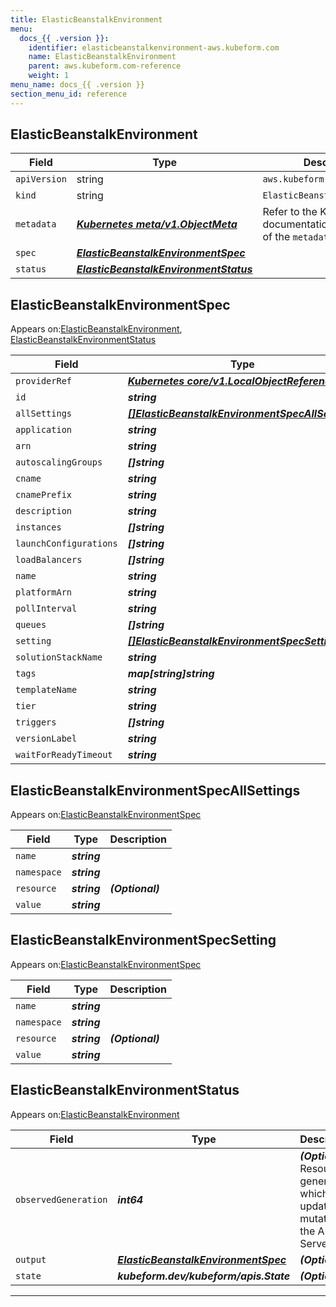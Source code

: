 ```yaml
---
title: ElasticBeanstalkEnvironment
menu:
  docs_{{ .version }}:
    identifier: elasticbeanstalkenvironment-aws.kubeform.com
    name: ElasticBeanstalkEnvironment
    parent: aws.kubeform.com-reference
    weight: 1
menu_name: docs_{{ .version }}
section_menu_id: reference
---
```


## ElasticBeanstalkEnvironment
| Field | Type | Description |
| ------ | ----- | ----------- |
| `apiVersion` | string | `aws.kubeform.com/v1alpha1` |
|    `kind` | string | `ElasticBeanstalkEnvironment` |
| `metadata` | ***[Kubernetes meta/v1.ObjectMeta](https://kubernetes.io/docs/reference/generated/kubernetes-api/v1.13/#objectmeta-v1-meta)***|Refer to the Kubernetes API documentation for the fields of the `metadata` field.|
| `spec` | ***[ElasticBeanstalkEnvironmentSpec](#elasticbeanstalkenvironmentspec)***||
| `status` | ***[ElasticBeanstalkEnvironmentStatus](#elasticbeanstalkenvironmentstatus)***||
## ElasticBeanstalkEnvironmentSpec

Appears on:[ElasticBeanstalkEnvironment](#elasticbeanstalkenvironment), [ElasticBeanstalkEnvironmentStatus](#elasticbeanstalkenvironmentstatus)

| Field | Type | Description |
| ------ | ----- | ----------- |
| `providerRef` | ***[Kubernetes core/v1.LocalObjectReference](https://kubernetes.io/docs/reference/generated/kubernetes-api/v1.13/#localobjectreference-v1-core)***||
| `id` | ***string***||
| `allSettings` | ***[[]ElasticBeanstalkEnvironmentSpecAllSettings](#elasticbeanstalkenvironmentspecallsettings)***| ***(Optional)*** |
| `application` | ***string***||
| `arn` | ***string***| ***(Optional)*** |
| `autoscalingGroups` | ***[]string***| ***(Optional)*** |
| `cname` | ***string***| ***(Optional)*** |
| `cnamePrefix` | ***string***| ***(Optional)*** |
| `description` | ***string***| ***(Optional)*** |
| `instances` | ***[]string***| ***(Optional)*** |
| `launchConfigurations` | ***[]string***| ***(Optional)*** |
| `loadBalancers` | ***[]string***| ***(Optional)*** |
| `name` | ***string***||
| `platformArn` | ***string***| ***(Optional)*** |
| `pollInterval` | ***string***| ***(Optional)*** |
| `queues` | ***[]string***| ***(Optional)*** |
| `setting` | ***[[]ElasticBeanstalkEnvironmentSpecSetting](#elasticbeanstalkenvironmentspecsetting)***| ***(Optional)*** |
| `solutionStackName` | ***string***| ***(Optional)*** |
| `tags` | ***map[string]string***| ***(Optional)*** |
| `templateName` | ***string***| ***(Optional)*** |
| `tier` | ***string***| ***(Optional)*** |
| `triggers` | ***[]string***| ***(Optional)*** |
| `versionLabel` | ***string***| ***(Optional)*** |
| `waitForReadyTimeout` | ***string***| ***(Optional)*** |
## ElasticBeanstalkEnvironmentSpecAllSettings

Appears on:[ElasticBeanstalkEnvironmentSpec](#elasticbeanstalkenvironmentspec)

| Field | Type | Description |
| ------ | ----- | ----------- |
| `name` | ***string***||
| `namespace` | ***string***||
| `resource` | ***string***| ***(Optional)*** |
| `value` | ***string***||
## ElasticBeanstalkEnvironmentSpecSetting

Appears on:[ElasticBeanstalkEnvironmentSpec](#elasticbeanstalkenvironmentspec)

| Field | Type | Description |
| ------ | ----- | ----------- |
| `name` | ***string***||
| `namespace` | ***string***||
| `resource` | ***string***| ***(Optional)*** |
| `value` | ***string***||
## ElasticBeanstalkEnvironmentStatus

Appears on:[ElasticBeanstalkEnvironment](#elasticbeanstalkenvironment)

| Field | Type | Description |
| ------ | ----- | ----------- |
| `observedGeneration` | ***int64***| ***(Optional)*** Resource generation, which is updated on mutation by the API Server.|
| `output` | ***[ElasticBeanstalkEnvironmentSpec](#elasticbeanstalkenvironmentspec)***| ***(Optional)*** |
| `state` | ***kubeform.dev/kubeform/apis.State***| ***(Optional)*** |
---
